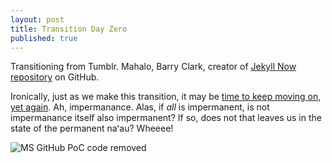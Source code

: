 ```yaml
---
layout: post
title: Transition Day Zero
published: true
---
```

Transitioning from Tumblr. Mahalo, Barry Clark, creator of [Jekyll Now repository](https://github.com/barryclark/jekyll-now) on GitHub. 

Ironically, just as we make this transition, it may be [time to keep moving on, yet again](https://twitter.com/HackingDave/status/1370070863505199108?s=20). Ah, impermanance. Alas, if _all_ is impermanent, is not impermanance itself also impermanent? If so, does not that leaves us in the state of the permanent naʻau? Wheeee! 

![MS GitHub PoC code removed]({{site.baseurl}}/images/github.poc.code-removal.dave-kennedy.png)


